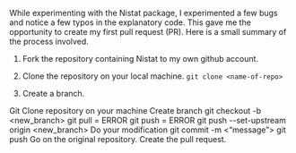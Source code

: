 While experimenting with the Nistat package, I experimented a few bugs and notice a few typos in the explanatory code. This gave me the opportunity to create my first pull request (PR). Here is a small summary of the process involved.

1. Fork the repository containing Nistat to my own github account.

2. Clone the repository on your local machine. 
  `git clone <name-of-repo>`

3. Create a branch.

Git Clone repository on your machine
Create branch
git checkout -b <new_branch>
git pull = ERROR
git push = ERROR
 git push --set-upstream origin <new_branch>
Do your modification
git commit <modified file> -m <“message”>
git push 
Go on the original repository. Create the pull request. 
